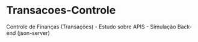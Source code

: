 # Transacoes-Controle
Controle de Finanças (Transações) - Estudo sobre APIS - Simulação Back-end (json-server)
